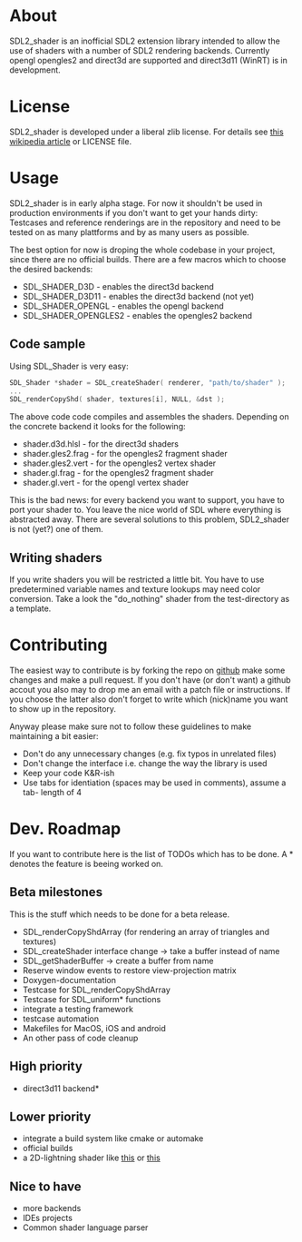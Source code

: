 About
=====
SDL2_shader is an inofficial SDL2 extension library intended to allow the
use of shaders with a number of SDL2 rendering backends. Currently opengl
opengles2 and direct3d are supported and direct3d11 (WinRT) is in
development.

License
=======
SDL2_shader is developed under a liberal zlib license. For details see
[this wikipedia article](http://en.wikipedia.org/wiki/Zlib_License) or LICENSE
file.

Usage
=====
SDL2_shader is in early alpha stage. For now it shouldn't be used in production
environments if you don't want to get your hands dirty: Testcases and reference
renderings are in the repository and need to be tested on as many plattforms
and by as many users as possible.

The best option for now is droping the whole codebase in your project, since
there are no official builds. There are a few macros which to choose the 
desired backends:
 * SDL_SHADER_D3D - enables the direct3d backend
 * SDL_SHADER_D3D11 - enables the direct3d backend (not yet)
 * SDL_SHADER_OPENGL - enables the opengl backend
 * SDL_SHADER_OPENGLES2 - enables the opengles2 backend

Code sample
-----------

Using SDL_Shader is very easy:
~~~C
SDL_Shader *shader = SDL_createShader( renderer, "path/to/shader" );
...
SDL_renderCopyShd( shader, textures[i], NULL, &dst );
~~~

The above code code compiles and assembles the shaders. Depending on the 
concrete backend it looks for the following:
 * shader.d3d.hlsl - for the direct3d shaders
 * shader.gles2.frag - for the opengles2 fragment shader
 * shader.gles2.vert - for the opengles2 vertex shader
 * shader.gl.frag - for the opengles2 fragment shader
 * shader.gl.vert - for the opengl vertex shader

This is the bad news: for every backend you want to support, you have to port
your shader to. You leave the nice world of SDL where everything is abstracted
away. There are several solutions to this problem, SDL2_shader is not (yet?)
one of them.

Writing shaders
--------------
If you write shaders you will be restricted a little bit. You have to use
predetermined variable names and texture lookups may need color conversion.
Take a look the "do_nothing" shader from the test-directory as a template.

Contributing
============
The easiest way to contribute is by forking the repo on
[github](https://github.com/powertomato/sdl2_shader) make some changes and make
a pull request. If you don't have (or don't want) a github accout you also may
to drop me an email with a patch file or instructions. If you choose the latter
also don't forget to write which (nick)name you want to show up in the 
repository.

Anyway please make sure not to follow these guidelines to make maintaining
a bit easier:

 * Don't do any unnecessary changes (e.g. fix typos in unrelated files)
 * Don't change the interface i.e. change the way the library is used
 * Keep your code K&R-ish
 * Use tabs for identiation (spaces may be used in comments), assume a tab-
   length of 4

Dev. Roadmap
============

If you want to contribute here is the list of TODOs which has to be done. A *
denotes the feature is beeing worked on.

Beta milestones
---------------
This is the stuff which needs to be done for a beta release.
 * SDL_renderCopyShdArray (for rendering an array of triangles and textures)
 * SDL_createShader interface change -> take a buffer instead of name
 * SDL_getShaderBuffer -> create a buffer from name
 * Reserve window events to restore view-projection matrix
 * Doxygen-documentation
 * Testcase for SDL_renderCopyShdArray
 * Testcase for SDL_uniform* functions
 * integrate a testing framework
 * testcase automation
 * Makefiles for MacOS, iOS and android
 * An other pass of code cleanup

High priority
-------------
 * direct3d11 backend*

Lower priority
------------
 * integrate a build system like cmake or automake
 * official builds
 * a 2D-lightning shader like [this](https://www.youtube.com/watch?v=Xmn6zhDJGLE)
 or [this](http://www.catalinzima.com/2010/07/my-technique-for-the-shader-based-dynamic-2d-shadows/)

Nice to have
------------
 * more backends
 * IDEs projects
 * Common shader language parser

